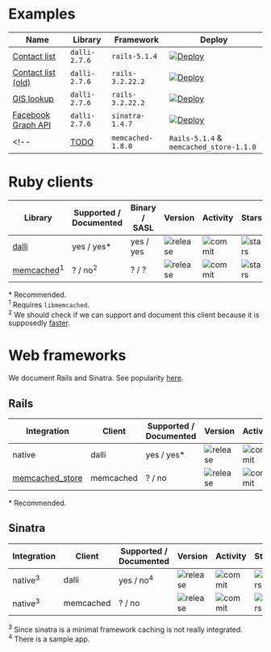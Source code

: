 # Examples

| Name | Library | Framework | Deploy |
| ---  | ---     | ---       | ---    |
| [Contact list](https://github.com/memcachier/examples-rails-heroku) | `dalli-2.7.6` | `rails-5.1.4` | [![Deploy](https://www.herokucdn.com/deploy/button.png)](https://heroku.com/deploy?template=http://github.com/memcachier/memcachier/examples-rails-heroku) |
| [Contact list (old)](https://github.com/memcachier/examples-rails3-heroku) | `dalli-2.7.6` | `rails-3.2.22.2` | [![Deploy](https://www.herokucdn.com/deploy/button.png)](https://heroku.com/deploy?template=http://github.com/memcachier/memcachier/examples-rails3-heroku) |
| [GIS lookup](https://github.com/memcachier/examples-rails) | `dalli-2.7.6` | `rails-3.2.22.2` | [![Deploy](https://www.herokucdn.com/deploy/button.png)](https://heroku.com/deploy?template=http://github.com/memcachier/memcachier/examples-rails) |
| [Facebook Graph API](https://github.com/memcachier/examples-sinatra) | `dalli-2.7.6` | `sinatra-1.4.7` | [![Deploy](https://www.herokucdn.com/deploy/button.png)](https://heroku.com/deploy?template=http://github.com/memcachier/memcachier/examples-sinatra) |
<!-- | [TODO](https://github.com/memcachier/examples-rails-memcached_store) | `memcached-1.8.0` | `Rails-5.1.4` & `memcached_store-1.1.0` | [![Deploy](https://www.herokucdn.com/deploy/button.png)](https://heroku.com/deploy?template=http://github.com/memcachier/examples-rails-memcached_store) | -->



# Ruby clients

| Library | Supported / Documented | Binary / SASL | Version | Activity | Stars |
| ---     | ---                    | ---           | ---     | ---      | ---   |
| [dalli](https://github.com/petergoldstein/dalli) | yes / yes\* | yes / yes | ![release](https://img.shields.io/gem/v/dalli.svg?maxAge=3600) | ![commit](https://img.shields.io/github/last-commit/petergoldstein/dalli/master.svg?maxAge=3600) | ![stars](https://img.shields.io/github/stars/petergoldstein/dalli.svg?style=social&maxAge=3600) |
| [memcached](https://github.com/arthurnn/memcached)<sup>1</sup> | ? / no<sup>2</sup> | ? / ? |  ![release](https://img.shields.io/gem/v/memcached.svg?maxAge=3600) | ![commit](https://img.shields.io/github/last-commit/arthurnn/memcached/master.svg?maxAge=3600) | ![stars](https://img.shields.io/github/stars/arthurnn/memcached.svg?style=social&maxAge=3600) |

\* Recommended.  
<sup>1</sup> Requires `libmemcached`.  
<sup>2</sup> We should check if we can support and document this client because
it is supposedly [faster](https://github.com/basecamp/memcached_bench).

# Web frameworks

We document Rails and Sinatra. See popularity
[here](http://www.timqian.com/star-history/#rails/rails&sinatra/sinatra).

## Rails

| Integration | Client | Supported / Documented | Version | Activity | Stars |
| ---               | ---    | ---                    | ---     | ---      | ---   |
| native | dalli | yes / yes* | ![release](https://img.shields.io/gem/v/rails.svg?maxAge=3600) | ![commit](https://img.shields.io/github/last-commit/rails/rails/master.svg?maxAge=3600) | ![stars](https://img.shields.io/github/stars/rails/rails.svg?style=social&maxAge=3600) |
| [memcached_store](https://github.com/Shopify/memcached_store) | memcached | ? / no | ![release](https://img.shields.io/gem/v/memcached_store.svg?maxAge=3600) | ![commit](https://img.shields.io/github/last-commit/Shopify/memcached_store/master.svg?maxAge=3600) | ![stars](https://img.shields.io/github/stars/Shopify/memcached_store.svg?style=social&maxAge=3600) |

\* Recommended.

## Sinatra

| Integration | Client | Supported / Documented | Version | Activity | Stars |
| ---                 | ---    | ---                    | ---     | ---      | ---   |
| native<sup>3</sup> | dalli | yes / no<sup>4</sup> | ![release](https://img.shields.io/gem/v/sinatra.svg?maxAge=3600) | ![commit](https://img.shields.io/github/last-commit/sinatra/sinatra/master.svg?maxAge=3600) | ![stars](https://img.shields.io/github/stars/sinatra/sinatra.svg?style=social&maxAge=3600) |
| native<sup>3</sup> | memcached | ? / no | ![release](https://img.shields.io/gem/v/sinatra.svg?maxAge=3600) | ![commit](https://img.shields.io/github/last-commit/sinatra/sinatra/master.svg?maxAge=3600) | ![stars](https://img.shields.io/github/stars/sinatra/sinatra.svg?style=social&maxAge=3600) |

<sup>3</sup> Since sinatra is a minimal framework caching is not really integrated.  
<sup>4</sup> There is a sample app.
